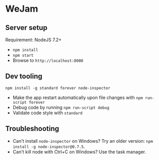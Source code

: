 # WeJam

## Server setup

Requirement: NodeJS 7.2+

* `npm install`
* `npm start`
* Browse to `http://localhost:8000`

## Dev tooling

`npm install -g standard forever node-inspector`

* Make the app restart automatically upon file changes with `npm run-script forever`
* Debug code by running `npm run-script debug`
* Validate code style with `standard`

## Troubleshooting

* Can't install `node-inspector` on Windows? Try an older version: `npm install -g node-inspector@0.7.5`.
* Can't kill node with Ctrl+C on Windows? Use the task manager.